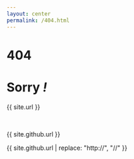 ```yaml
---
layout: center
permalink: /404.html
---
```


# 404

# Sorry *!*

{{ site.url }}

<br/>

{{ site.github.url }}
<br/>

{{ site.github.url | replace: "http://", "//" }}